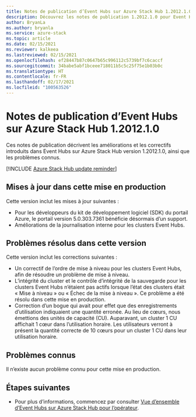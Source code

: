 ```yaml
---
title: Notes de publication d’Event Hubs sur Azure Stack Hub 1.2012.1.0
description: Découvrez les notes de publication 1.2012.1.0 pour Event Hubs sur Azure Stack Hub, qui englobent les correctifs de bogues, les fonctionnalités et le mode d’installation de la mise à jour.
author: BryanLa
ms.author: bryanla
ms.service: azure-stack
ms.topic: article
ms.date: 02/15/2021
ms.reviewer: kalkeea
ms.lastreviewed: 02/15/2021
ms.openlocfilehash: ef28447b87c0647b65c996112c5739bf7c6caccf
ms.sourcegitcommit: 34babe5abf1bceee718011b5c5c25f75e1b03b0c
ms.translationtype: HT
ms.contentlocale: fr-FR
ms.lasthandoff: 02/17/2021
ms.locfileid: "100563526"
---
```

# <a name="event-hubs-on-azure-stack-hub-1201210-release-notes"></a>Notes de publication d’Event Hubs sur Azure Stack Hub 1.2012.1.0

Ces notes de publication décrivent les améliorations et les correctifs introduits dans Event Hubs sur Azure Stack Hub version 1.2012.1.0, ainsi que les problèmes connus. 

[!INCLUDE [Azure Stack Hub update reminder](../includes/event-hubs-hub-update-banner.md)]

## <a name="updates-in-this-release"></a>Mises à jour dans cette mise en production

Cette version inclut les mises à jour suivantes :

- Pour les développeurs du kit de développement logiciel (SDK) du portail Azure, le portail version 5.0.303.7361 bénéficie désormais d’un support.
- Améliorations de la journalisation interne pour les clusters Event Hubs.

## <a name="issues-fixed-in-this-release"></a>Problèmes résolus dans cette version

Cette version inclut les corrections suivantes :

- Un correctif de l’ordre de mise à niveau pour les clusters Event Hubs, afin de résoudre un problème de mise à niveau.
- L’intégrité du cluster et le contrôle d’intégrité de la sauvegarde pour les clusters Event Hubs n’étaient pas actifs lorsque l’état des clusters était « Mise à niveau » ou « Échec de la mise à niveau ». Ce problème a été résolu dans cette mise en production.
- Correction d’un bogue qui avait pour effet que des enregistrements d’utilisation indiquaient une quantité erronée. Au lieu de cœurs, nous émettions des unités de capacité (CU). Auparavant, un cluster 1 CU affichait 1 cœur dans l’utilisation horaire. Les utilisateurs verront à présent la quantité correcte de 10 cœurs pour un cluster 1 CU dans leur utilisation horaire.

## <a name="known-issues"></a>Problèmes connus 

Il n’existe aucun problème connu pour cette mise en production.

## <a name="next-steps"></a>Étapes suivantes

- Pour plus d’informations, commencez par consulter [Vue d’ensemble d’Event Hubs sur Azure Stack Hub pour l’opérateur](event-hubs-rp-overview.md).

